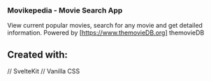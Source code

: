 ### Movikepedia - Movie Search App

View current popular movies, search for any movie and get detailed information.
Powered by [https://www.themovieDB.org] themovieDB

## Created with:

// SvelteKit
// Vanilla CSS
